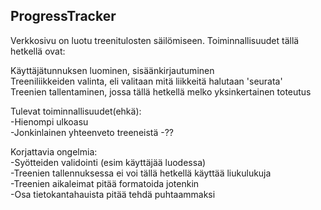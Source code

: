 ## ProgressTracker

Verkkosivu on luotu treenitulosten säilömiseen. Toiminnallisuudet tällä 
hetkellä ovat:
  
Käyttäjätunnuksen luominen, sisäänkirjautuminen  
Treeniliikkeiden valinta, eli valitaan mitä liikkeitä halutaan 'seurata'  
Treenien tallentaminen, jossa tällä hetkellä melko yksinkertainen toteutus


Tulevat toiminnallisuudet(ehkä):  
-Hienompi ulkoasu  
-Jonkinlainen yhteenveto treeneistä
-??

Korjattavia ongelmia:  
-Syötteiden validointi (esim käyttäjää luodessa)  
-Treenien tallennuksessa ei voi tällä hetkellä käyttää liukulukuja  
-Treenien aikaleimat pitää formatoida jotenkin  
-Osa tietokantahauista pitää tehdä puhtaammaksi 



